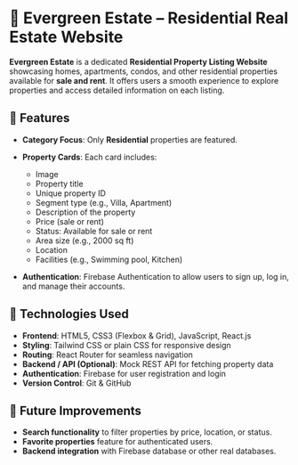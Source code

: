 # 🏡 Evergreen Estate – Residential Real Estate Website  

**Evergreen Estate** is a dedicated **Residential Property Listing Website** showcasing homes, apartments, condos, and other residential properties available for **sale and rent**. It offers users a smooth experience to explore properties and access detailed information on each listing.

## 🌟 Features  
- **Category Focus**: Only **Residential** properties are featured.  
- **Property Cards**: Each card includes:
  - Image  
  - Property title  
  - Unique property ID  
  - Segment type (e.g., Villa, Apartment)  
  - Description of the property  
  - Price (sale or rent)  
  - Status: Available for sale or rent  
  - Area size (e.g., 2000 sq ft)  
  - Location  
  - Facilities (e.g., Swimming pool, Kitchen)  

- **Authentication**: Firebase Authentication to allow users to sign up, log in, and manage their accounts.  

## 🔧 Technologies Used  
- **Frontend**: HTML5, CSS3 (Flexbox & Grid), JavaScript, React.js  
- **Styling**: Tailwind CSS or plain CSS for responsive design  
- **Routing**: React Router for seamless navigation  
- **Backend / API (Optional)**: Mock REST API for fetching property data  
- **Authentication**: Firebase for user registration and login  
- **Version Control**: Git & GitHub  
## 📝 Future Improvements
- **Search functionality** to filter properties by price, location, or status.
- **Favorite properties** feature for authenticated users.
- **Backend integration** with Firebase database or other real databases.
